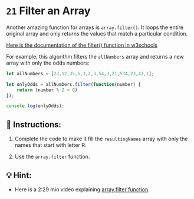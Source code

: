 # `21` Filter an Array

Another amazing function for arrays is `array.filter()`. It loops the entire original array and only returns the values that match a particular condition.

[Here is the documentation of the filter() function in w3schools](https://www.w3schools.com/jsref/jsref_filter.asp)

For example, this algorithm filters the `allNumbers` array and returns a new array with only the odds numbers:

```js
let allNumbers = [23,12,35,5,3,2,3,54,3,21,534,23,42,1];

let onlyOdds = allNumbers.filter(function(number) {
	return (number % 2 > 0)
});

console.log(onlyOdds);
```

## 📝 Instructions:

1. Complete the code to make it fill the `resultingNames` array with only the names that start with letter R.

2. Use the `array.filter` function.

## 💡 Hint:

+ Here is a 2:29 min video explaining [array.filter function](https://www.youtube.com/watch?v=0qsFDFC2oEE).
